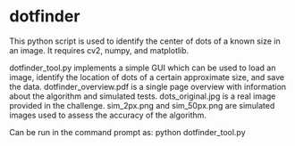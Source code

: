 # dotfinder

This python script is used to identify the center of dots of a known size in an image. It requires cv2, numpy, and matplotlib.

dotfinder_tool.py implements a simple GUI which can be used to load an image, identify the location of dots of a certain approximate size, and save the data.
dotfinder_overview.pdf is a single page overview with information about the algorithm and simulated tests. 
dots_original.jpg is a real image provided in the challenge.
sim_2px.png and sim_50px.png are simulated images used to assess the accuracy of the algorithm.

Can be run in the command prompt as:  python dotfinder_tool.py
